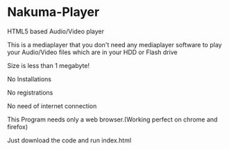 Nakuma-Player
=============

HTML5 based Audio/Video player

This is a mediaplayer that you don't need any mediaplayer software to play your Audio/Video files which are in your HDD or Flash drive

Size is less than 1 megabyte!

No Installations

No registrations

No need of internet connection

This Program needs only a web browser.(Working perfect on chrome and firefox)

Just download the code and run index.html



